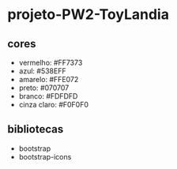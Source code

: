 # projeto-PW2-ToyLandia

## cores

- vermelho: #FF7373
- azul: #538EFF
- amarelo: #FFE072
- preto: #070707
- branco: #FDFDFD
- cinza claro: #F0F0F0
## bibliotecas

- bootstrap
- bootstrap-icons
